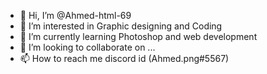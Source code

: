 - 👋 Hi, I’m @Ahmed-html-69
- 👀 I’m interested in Graphic designing and Coding
- 🌱 I’m currently learning Photoshop and web development
- 💞️ I’m looking to collaborate on ...
- 📫 How to reach me discord id (Ahmed.png#5567)
<!---
Ahmed-html-69/Ahmed-html-69 is a ✨ special ✨ repository because its `README.md` (this file) appears on your GitHub profile.
You can click the Preview link to take a look at your changes.
--->
